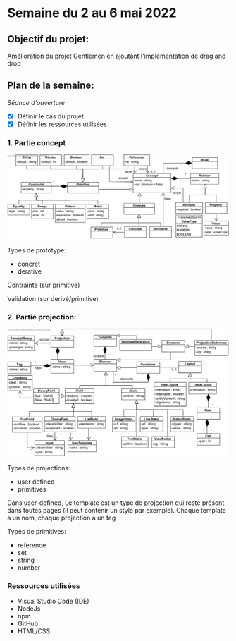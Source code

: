 # Semaine du 2 au 6 mai 2022

## Objectif du projet:

Amélioration du projet Gentlemen en ajoutant l'implémentation de drag and drop

## Plan de la semaine:
_Séance d'ouverture_
- [x] Définir le cas du projet
- [x] Définir les ressources utilisées

### 1. Partie concept

![Concepts - Diagramme de classes](/diagrammes/concepts.png)

Types de prototype:
- concret
- derative

Contrainte (sur primitive)

Validation (sur derivé/primitive)

### 2. Partie projection:

![Projections - Diagramme de classes](/diagrammes/projections.png)

Types de projections:
- user defined
- primitives

Dans user-defined, Le template est un type de projection qui reste présent dans toutes pages (il peut contenir un style par exemple). Chaque template a un nom, chaque projection a un tag

Types de primitives:
- reference
- set
- string
- number

### Ressources utilisées
- Visual Studio Code (IDE)
- NodeJs
- npm
- GitHub
- HTML/CSS